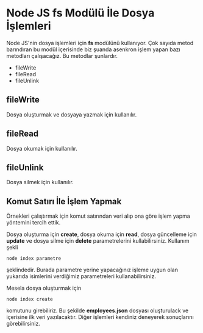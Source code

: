 # Node JS fs Modülü İle Dosya İşlemleri

Node JS'nin dosya işlemleri için **fs** modülünü kullanıyor. Çok sayıda metod barındıran bu modül içerisinde biz
şuanda asenkron işlem yapan bazı metodları çalışacağız. Bu metodlar şunlardır.

- fileWrite
- fileRead
- fileUnlink

## fileWrite

Dosya oluşturmak ve dosyaya yazmak için kullanılır.

## fileRead

Dosya okumak için kullanılır.

## fileUnlink

Dosya silmek için kullanılır.

## Komut Satırı İle İşlem Yapmak

Örnekleri çalıştırmak için komut satırından veri alıp ona göre işlem yapma yöntemini tercih ettik.

Dosya oluşturma için **create**, dosya okuma için **read**, dosya güncelleme için **update** ve dosya silme için **delete** parametrelerini kullabilirsiniz. Kullanım şekli

```node index parametre```

şeklindedir. Burada parametre yerine yapacağınız işleme uygun olan yukarıda isimlerini verdiğimiz parametreleri kullanabilirsiniz.

Mesela dosya oluşturmak için

```node index create```

komutunu girebiliriz. Bu şekilde **employees.json** dosyası oluşturulack ve içerisine ilk veri yazılacaktır. Diğer işlemleri kendiniz deneyerek sonuçlarını görebilirsiniz.